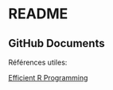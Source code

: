 README
================

GitHub Documents
----------------

Références utiles:

[Efficient R Programming](https://csgillespie.github.io/efficientR/)
